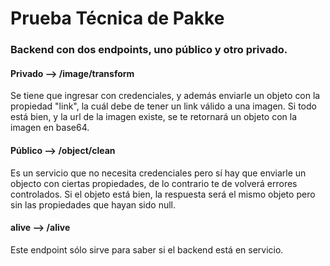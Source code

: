 # Prueba Técnica de Pakke
### Backend con dos endpoints, uno público y otro privado.

#### Privado --> /image/transform
Se tiene que ingresar con credenciales, y además enviarle un objeto con la propiedad "link", la cuál
debe de tener un link válido a una imagen. Si todo está bien, y la url de la imagen existe, se te
retornará un objeto con la imagen en base64.

#### Público --> /object/clean 
Es un servicio que no necesita credenciales pero sí hay que enviarle un objecto con ciertas propiedades, de lo contrario te de volverá errores controlados. Si el objeto está bien, la respuesta será el mismo objeto pero sin las propiedades que hayan sido null.

#### alive   --> /alive
Este endpoint sólo sirve para saber si el backend está en servicio.